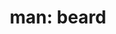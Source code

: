 ---
layout: smileys&emotion
title: "man: beard"
emoji: man_beard
permalink: 🧔‍♂️.html
image: assets/img/3moji/man_beard.png
---